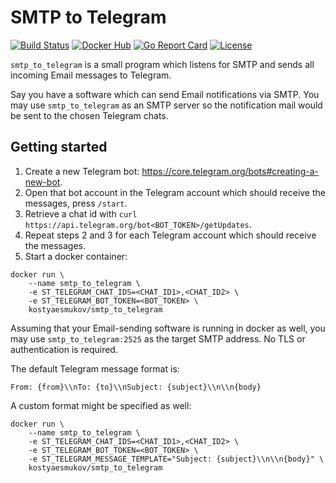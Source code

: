 # SMTP to Telegram

[![Build Status](https://img.shields.io/travis/KostyaEsmukov/smtp_to_telegram.svg?style=flat-square)][Build Status]
[![Docker Hub](https://img.shields.io/docker/pulls/kostyaesmukov/smtp_to_telegram.svg?style=flat-square)][Docker Hub]
[![Go Report Card](https://goreportcard.com/badge/github.com/KostyaEsmukov/smtp_to_telegram?style=flat-square)][Go Report Card]
[![License](https://img.shields.io/github/license/KostyaEsmukov/smtp_to_telegram.svg?style=flat-square)][License]

[Build Status]:    https://travis-ci.org/KostyaEsmukov/smtp_to_telegram
[Docker Hub]:      https://hub.docker.com/r/kostyaesmukov/smtp_to_telegram
[Go Report Card]:  https://goreportcard.com/report/github.com/KostyaEsmukov/smtp_to_telegram
[License]:         https://github.com/KostyaEsmukov/smtp_to_telegram/blob/master/LICENSE

`smtp_to_telegram` is a small program which listens for SMTP and sends
all incoming Email messages to Telegram.

Say you have a software which can send Email notifications via SMTP.
You may use `smtp_to_telegram` as an SMTP server so
the notification mail would be sent to the chosen Telegram chats.

## Getting started

1. Create a new Telegram bot: https://core.telegram.org/bots#creating-a-new-bot.
2. Open that bot account in the Telegram account which should receive
   the messages, press `/start`.
3. Retrieve a chat id with `curl https://api.telegram.org/bot<BOT_TOKEN>/getUpdates`.
4. Repeat steps 2 and 3 for each Telegram account which should receive the messages.
5. Start a docker container:

```
docker run \
    --name smtp_to_telegram \
    -e ST_TELEGRAM_CHAT_IDS=<CHAT_ID1>,<CHAT_ID2> \
    -e ST_TELEGRAM_BOT_TOKEN=<BOT_TOKEN> \
    kostyaesmukov/smtp_to_telegram
```

Assuming that your Email-sending software is running in docker as well,
you may use `smtp_to_telegram:2525` as the target SMTP address.
No TLS or authentication is required.

The default Telegram message format is:

```
From: {from}\\nTo: {to}\\nSubject: {subject}\\n\\n{body}
```

A custom format might be specified as well:

```
docker run \
    --name smtp_to_telegram \
    -e ST_TELEGRAM_CHAT_IDS=<CHAT_ID1>,<CHAT_ID2> \
    -e ST_TELEGRAM_BOT_TOKEN=<BOT_TOKEN> \
    -e ST_TELEGRAM_MESSAGE_TEMPLATE="Subject: {subject}\\n\\n{body}" \
    kostyaesmukov/smtp_to_telegram
```
